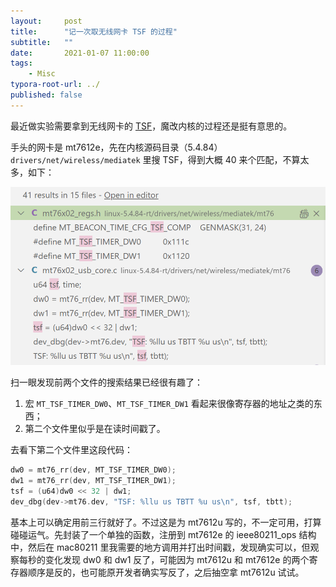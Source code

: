 ```yaml
---
layout:     post
title:      "记一次取无线网卡 TSF 的过程"
subtitle:   ""
date:       2021-01-07 11:00:00
tags:
    - Misc
typora-root-url: ../
published: false
---
```


最近做实验需要拿到无线网卡的 [TSF](https://en.wikipedia.org/wiki/Timing_synchronization_function)，魔改内核的过程还是挺有意思的。

手头的网卡是 mt7612e，先在内核源码目录（5.4.84）`drivers/net/wireless/mediatek` 里搜 TSF，得到大概 40 来个匹配，不算太多，如下：

![search-result](/img/2021-01-07-linux-tsf/search-result.png)

扫一眼发现前两个文件的搜索结果已经很有趣了：

1. 宏 `MT_TSF_TIMER_DW0`、`MT_TSF_TIMER_DW1` 看起来很像寄存器的地址之类的东西；
2. 第二个文件里似乎是在读时间戳了。

去看下第二个文件里这段代码：

```c
dw0 = mt76_rr(dev, MT_TSF_TIMER_DW0);
dw1 = mt76_rr(dev, MT_TSF_TIMER_DW1);
tsf = (u64)dw0 << 32 | dw1;
dev_dbg(dev->mt76.dev, "TSF: %llu us TBTT %u us\n", tsf, tbtt);
```

基本上可以确定用前三行就好了。不过这是为 mt7612u 写的，不一定可用，打算碰碰运气。先封装了一个单独的函数，注册到 mt7612e 的 ieee80211_ops 结构中，然后在 mac80211 里我需要的地方调用并打出时间戳，发现确实可以，但观察每秒的变化发现 dw0 和 dw1 反了，可能因为 mt7612u 和 mt7612e 的两个寄存器顺序是反的，也可能原开发者确实写反了，之后抽空拿 mt7612u 试试。

